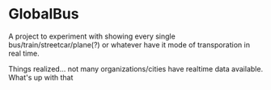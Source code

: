 GlobalBus
=========
A project to experiment with showing every single bus/train/streetcar/plane(?) or whatever have it mode of transporation in real time.

Things realized... not many organizations/cities have realtime data available. What's up with that
